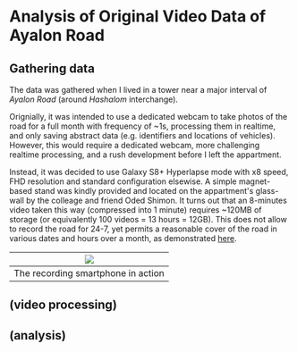 # Analysis of Original Video Data of Ayalon Road

## Gathering data

The data was gathered when I lived in a tower near a major interval of *Ayalon Road* (around *Hashalom* interchange).

Orignially, it was intended to use a dedicated webcam to take photos of the road for a full month with frequency of ~1s, processing them in realtime, and only saving abstract data (e.g. identifiers and locations of vehicles).
However, this would require a dedicated webcam, more challenging realtime processing, and a rush development before I left the appartment.

Instead, it was decided to use Galaxy S8+ Hyperlapse mode with x8 speed, FHD resolution and standard configuration elsewise.
A simple magnet-based stand was kindly provided and located on the appartment's glass-wall by the colleage and friend Oded Shimon.
It turns out that an 8-minutes video taken this way (compressed into 1 minute) requires ~120MB of storage
(or equivalently 100 videos = 13 hours = 12GB).
This does not allow to record the road for 24-7, yet permits a reasonable cover of the road in various dates and hours over a month,
as demonstrated [here](https://github.com/ido90/AyalonRoad/blob/master/photographer/VideosTimes.ipynb).

| ![](https://idogreenberg.neocities.org/linked_images/stand2.jpg) |
| :--: |
| The recording smartphone in action |


## (video processing)


## (analysis)

